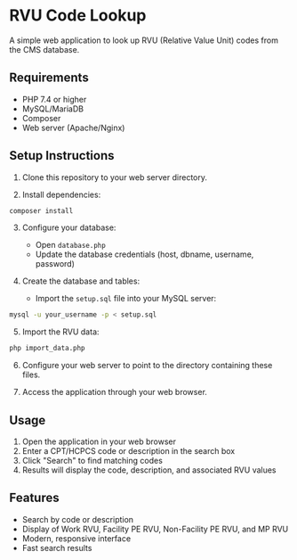 # RVU Code Lookup

A simple web application to look up RVU (Relative Value Unit) codes from the CMS database.

## Requirements

- PHP 7.4 or higher
- MySQL/MariaDB
- Composer
- Web server (Apache/Nginx)

## Setup Instructions

1. Clone this repository to your web server directory.

2. Install dependencies:
```bash
composer install
```

3. Configure your database:
   - Open `database.php`
   - Update the database credentials (host, dbname, username, password)

4. Create the database and tables:
   - Import the `setup.sql` file into your MySQL server:
```bash
mysql -u your_username -p < setup.sql
```

5. Import the RVU data:
```bash
php import_data.php
```

6. Configure your web server to point to the directory containing these files.

7. Access the application through your web browser.

## Usage

1. Open the application in your web browser
2. Enter a CPT/HCPCS code or description in the search box
3. Click "Search" to find matching codes
4. Results will display the code, description, and associated RVU values

## Features

- Search by code or description
- Display of Work RVU, Facility PE RVU, Non-Facility PE RVU, and MP RVU
- Modern, responsive interface
- Fast search results 